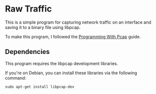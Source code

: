 # Raw Traffic
This is a simple program for capturing network traffic on an interface and saving it to a binary file using libpcap.

To make this program, I followed the [Programming With Pcap](https://www.tcpdump.org/pcap.html) guide.

## Dependencies
This program requires the libpcap development libraries. 

If you're on Debian, you can install these libraries via the following command: 
```
sudo apt-get install libpcap-dev
```